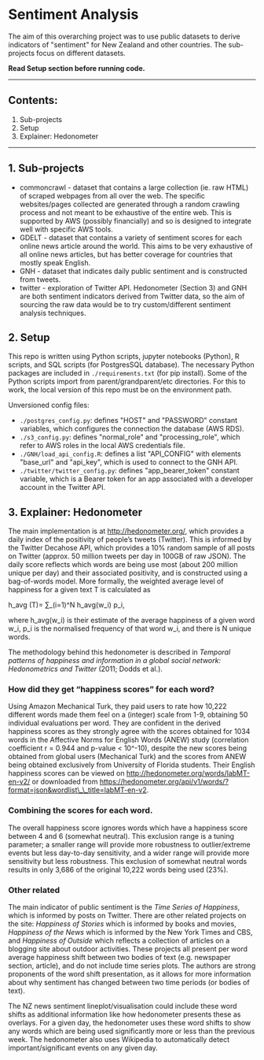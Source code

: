 # Sentiment Analysis

The aim of this overarching project was to use public datasets to derive indicators of "sentiment" for New Zealand and other countries. The sub-projects focus on different datasets.

**Read Setup section before running code.**

---
## Contents:
1. Sub-projects
2. Setup
3. Explainer: Hedonometer
---


## 1. Sub-projects

- commoncrawl - dataset that contains a large collection (ie. raw HTML) of scraped webpages from all over the web. The specific websites/pages collected are generated through a random crawling process and not meant to be exhaustive of the entire web. This is supported by AWS (possibly financially) and so is designed to integrate well with specific AWS tools.
- GDELT - dataset that contains a variety of sentiment scores for each online news article around the world. This aims to be very exhaustive of all online news articles, but has better coverage for countries that mostly speak English.
- GNH - dataset that indicates daily public sentiment and is constructed from tweets.
- twitter - exploration of Twitter API. Hedonometer (Section 3) and GNH are both sentiment indicators derived from Twitter data, so the aim of sourcing the raw data would be to try custom/different sentiment analysis techniques.


## 2. Setup
This repo is written using Python scripts, jupyter notebooks (Python), R scripts, and SQL scripts (for PostgresSQL database). The necessary Python packages are included in `./requirements.txt` (for pip install). Some of the Python scripts import from parent/grandparent/etc directories. For this to work, the local version of this repo must be on the environment path.

Unversioned config files:
- `./postgres_config.py`: defines "HOST" and "PASSWORD" constant variables, which configures the connection the database (AWS RDS).
- `./s3_config.py`: defines "normal\_role" and "processing\_role", which refer to AWS roles in the local AWS credentials file.
- `./GNH/load_api_config.R`: defines a list "API\_CONFIG" with elements "base\_url" and "api\_key", which is used to connect to the GNH API.
- `./twitter/twitter_config.py`: defines "app\_bearer\_token" constant variable, which is a Bearer token for an app associated with a developer account in the Twitter API.


## 3. Explainer: Hedonometer
The main implementation is at http://hedonometer.org/, which provides a daily index of the positivity of people’s tweets (Twitter). This is informed by the Twitter Decahose API, which provides a 10% random sample of all posts on Twitter (approx. 50 million tweets per day in 100GB of raw JSON).  The daily score reflects which words are being use most (about 200 million unique per day) and their associated positivity, and is constructed using a bag-of-words model. More formally, the weighted average level of happiness for a given text T is calculated as

h\_avg (T)= ∑_(i=1)^N h\_avg(w\_i) p\_i,

where h\_avg(w\_i) is their estimate of the average happiness of a given word w\_i, p\_i is the normalised frequency of that word w\_i, and there is N unique words.

The methodology behind this hedonometer is described in _Temporal patterns of happiness and information in a global social network: Hedonometrics and Twitter_ (2011; Dodds et al.).

### How did they get “happiness scores” for each word?
Using Amazon Mechanical Turk, they paid users to rate how 10,222 different words made them feel on a (integer) scale from 1-9, obtaining 50 individual evaluations per word. They are confident in the derived happiness scores as they strongly agree with the scores obtained for 1034 words in the Affective Norms for English Words (ANEW) study (correlation coefficient r = 0.944 and p-value < 10^-10), despite the new scores being obtained from global users (Mechanical Turk) and the scores from ANEW being obtained exclusively from University of Florida students.
Their English happiness scores can be viewed on http://hedonometer.org/words/labMT-en-v2/ or downloaded from https://hedonometer.org/api/v1/words/?format=json&wordlist\_\_title=labMT-en-v2.

### Combining the scores for each word.
The overall happiness score ignores words which have a happiness score between 4 and 6 (somewhat neutral). This exclusion range is a tuning parameter; a smaller range will provide more robustness to outlier/extreme events but less day-to-day sensitivity, and a wider range will provide more sensitivity but less robustness. This exclusion of somewhat neutral words results in only 3,686 of the original 10,222 words being used (23%).

### Other related 
The main indicator of public sentiment is the _Time Series of Happiness_, which is informed by posts on Twitter. There are other related projects on the site: _Happiness of Stories_ which is informed by books and movies, _Happiness of the News_ which is informed by the New York Times and CBS, and _Happiness of Outside_ which reflects a collection of articles on a blogging site about outdoor activities. These projects all present per word average happiness shift between two bodies of text (e.g. newspaper section, article), and do not include time series plots. The authors are strong proponents of the word shift presentation, as it allows for more information about why sentiment has changed between two time periods (or bodies of text). 

The NZ news sentiment lineplot/visualisation could include these word shifts as additional information like how hedonometer presents these as overlays. For a given day, the hedonometer uses these word shifts to show any words which are being used significantly more or less than the previous week. The hedonometer also uses Wikipedia to automatically detect important/significant events on any given day.
